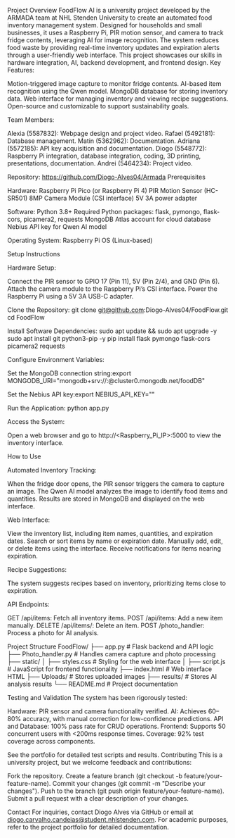 Project Overview
FoodFlow AI is a university project developed by the ARMADA team at NHL Stenden University to create an automated food inventory management system. Designed for households and small businesses, it uses a Raspberry Pi, PIR motion sensor, and camera to track fridge contents, leveraging AI for image recognition. The system reduces food waste by providing real-time inventory updates and expiration alerts through a user-friendly web interface. This project showcases our skills in hardware integration, AI, backend development, and frontend design.
Key Features:

Motion-triggered image capture to monitor fridge contents.
AI-based item recognition using the Qwen model.
MongoDB database for storing inventory data.
Web interface for managing inventory and viewing recipe suggestions.
Open-source and customizable to support sustainability goals.

Team Members:

Alexia (5587832): Webpage design and project video.
Rafael (5492181): Database management.
Matin (5362962): Documentation.
Adriana (5572185): API key acquisition and documentation.
Diogo (5548772): Raspberry Pi integration, database integration, coding, 3D printing, presentations, documentation.
Andrei (5464234): Project video.

Repository: https://github.com/Diogo-Alves04/Armada
Prerequisites

Hardware:
Raspberry Pi Pico (or Raspberry Pi 4)
PIR Motion Sensor (HC-SR501)
8MP Camera Module (CSI interface)
5V 3A power adapter


Software:
Python 3.8+
Required Python packages: flask, pymongo, flask-cors, picamera2, requests
MongoDB Atlas account for cloud database
Nebius API key for Qwen AI model


Operating System: Raspberry Pi OS (Linux-based)

Setup Instructions

Hardware Setup:

Connect the PIR sensor to GPIO 17 (Pin 11), 5V (Pin 2/4), and GND (Pin 6).
Attach the camera module to the Raspberry Pi’s CSI interface.
Power the Raspberry Pi using a 5V 3A USB-C adapter.


Clone the Repository:
git clone git@github.com:Diogo-Alves04/FoodFlow.git
cd FoodFlow


Install Software Dependencies:
sudo apt update && sudo apt upgrade -y
sudo apt install git python3-pip -y
pip install flask pymongo flask-cors picamera2 requests


Configure Environment Variables:

Set the MongoDB connection string:export MONGODB_URI="mongodb+srv://<username>:<password>@cluster0.mongodb.net/foodDB"


Set the Nebius API key:export NEBIUS_API_KEY="<your-nebius-api-key>"




Run the Application:
python app.py


Access the System:

Open a web browser and go to http://<Raspberry_Pi_IP>:5000 to view the inventory interface.



How to Use

Automated Inventory Tracking:

When the fridge door opens, the PIR sensor triggers the camera to capture an image.
The Qwen AI model analyzes the image to identify food items and quantities.
Results are stored in MongoDB and displayed on the web interface.


Web Interface:

View the inventory list, including item names, quantities, and expiration dates.
Search or sort items by name or expiration date.
Manually add, edit, or delete items using the interface.
Receive notifications for items nearing expiration.


Recipe Suggestions:

The system suggests recipes based on inventory, prioritizing items close to expiration.


API Endpoints:

GET /api/items: Fetch all inventory items.
POST /api/items: Add a new item manually.
DELETE /api/items/<id>: Delete an item.
POST /photo_handler: Process a photo for AI analysis.



Project Structure
FoodFlow/
├── app.py              # Flask backend and API logic
├── Photo_handler.py    # Handles camera capture and photo processing
├── static/
│   ├── styles.css      # Styling for the web interface
│   ├── script.js       # JavaScript for frontend functionality
├── index.html          # Web interface HTML
├── Uploads/            # Stores uploaded images
├── results/            # Stores AI analysis results
└── README.md           # Project documentation

Testing and Validation
The system has been rigorously tested:

Hardware: PIR sensor and camera functionality verified.
AI: Achieves 60–80% accuracy, with manual correction for low-confidence predictions.
API and Database: 100% pass rate for CRUD operations.
Frontend: Supports 50 concurrent users with <200ms response times.
Coverage: 92% test coverage across components.

See the portfolio for detailed test scripts and results.
Contributing
This is a university project, but we welcome feedback and contributions:

Fork the repository.
Create a feature branch (git checkout -b feature/your-feature-name).
Commit your changes (git commit -m "Describe your changes").
Push to the branch (git push origin feature/your-feature-name).
Submit a pull request with a clear description of your changes.

Contact
For inquiries, contact Diogo Alves via GitHub or email at diogo.carvalho.candeias@student.nhlstenden.com. For academic purposes, refer to the project portfolio for detailed documentation.
